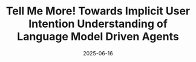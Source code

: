 ---
layout: seminar-post
title: 'Tell Me More! Towards Implicit User Intention Understanding of Language Model Driven Agents'
subtitle: ''
categories:
    - "NLP"
tags: [Benchmark, Agent]
date: 2025-06-16
pdf_url: 'https://drive.google.com/file/d/1iCXCV602cLyrwz6y2wD6lIM5UNQEsuDc/preview'
---